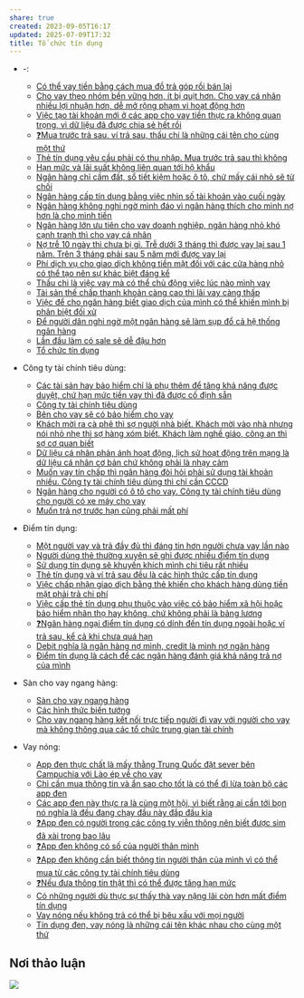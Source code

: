 ```yaml
---
share: true
created: 2023-09-05T16:17
updated: 2025-07-09T17:32
title: Tổ chức tín dụng
---
```

- \-: 
    - [Có thể vay tiền bằng cách mua đồ trả góp rồi bán lại](./C%C3%B3%20th%E1%BB%83%20vay%20ti%E1%BB%81n%20b%E1%BA%B1ng%20c%C3%A1ch%20mua%20%C4%91%E1%BB%93%20tr%E1%BA%A3%20g%C3%B3p%20r%E1%BB%93i%20b%C3%A1n%20l%E1%BA%A1i.md)
    - [Cho vay theo nhóm bền vững hơn, ít bị quịt hơn. Cho vay cá nhân nhiều lợi nhuận hơn, dễ mở rộng phạm vi hoạt động hơn](./Cho%20vay%20theo%20nh%C3%B3m%20b%E1%BB%81n%20v%E1%BB%AFng%20h%C6%A1n,%20%C3%ADt%20b%E1%BB%8B%20qu%E1%BB%8Bt%20h%C6%A1n.%20Cho%20vay%20c%C3%A1%20nh%C3%A2n%20nhi%E1%BB%81u%20l%E1%BB%A3i%20nhu%E1%BA%ADn%20h%C6%A1n,%20d%E1%BB%85%20m%E1%BB%9F%20r%E1%BB%99ng%20ph%E1%BA%A1m%20vi%20ho%E1%BA%A1t%20%C4%91%E1%BB%99ng%20h%C6%A1n.md)
    - [Việc tạo tài khoản mới ở các app cho vay tiền thực ra không quan trọng, vì dữ liệu đã được chia sẻ hết rồi](./T%E1%BB%95%20ch%E1%BB%A9c%20t%C3%ADn%20d%E1%BB%A5ng%20phi%20ng%C3%A2n%20h%C3%A0ng/Vi%E1%BB%87c%20t%E1%BA%A1o%20t%C3%A0i%20kho%E1%BA%A3n%20m%E1%BB%9Bi%20%E1%BB%9F%20c%C3%A1c%20app%20cho%20vay%20ti%E1%BB%81n%20th%E1%BB%B1c%20ra%20kh%C3%B4ng%20quan%20tr%E1%BB%8Dng,%20v%C3%AC%20d%E1%BB%AF%20li%E1%BB%87u%20%C4%91%C3%A3%20%C4%91%C6%B0%E1%BB%A3c%20chia%20s%E1%BA%BB%20h%E1%BA%BFt%20r%E1%BB%93i.md)
    - [❓Mua trước trả sau, ví trả sau, thấu chi là những cái tên cho cùng một thứ](./T%E1%BB%95%20ch%E1%BB%A9c%20t%C3%ADn%20d%E1%BB%A5ng%20phi%20ng%C3%A2n%20h%C3%A0ng/%E2%9D%93Mua%20tr%C6%B0%E1%BB%9Bc%20tr%E1%BA%A3%20sau,%20v%C3%AD%20tr%E1%BA%A3%20sau,%20th%E1%BA%A5u%20chi%20l%C3%A0%20nh%E1%BB%AFng%20c%C3%A1i%20t%C3%AAn%20cho%20c%C3%B9ng%20m%E1%BB%99t%20th%E1%BB%A9.md)
    - [Thẻ tín dụng yêu cầu phải có thu nhập. Mua trước trả sau thì không](./T%E1%BB%95%20ch%E1%BB%A9c%20t%C3%ADn%20d%E1%BB%A5ng%20phi%20ng%C3%A2n%20h%C3%A0ng/Th%E1%BA%BB%20t%C3%ADn%20d%E1%BB%A5ng%20y%C3%AAu%20c%E1%BA%A7u%20ph%E1%BA%A3i%20c%C3%B3%20thu%20nh%E1%BA%ADp.%20Mua%20tr%C6%B0%E1%BB%9Bc%20tr%E1%BA%A3%20sau%20th%C3%AC%20kh%C3%B4ng.md)
    - [Hạn mức và lãi suất không liên quan tới hộ khẩu](./Ng%C3%A2n%20h%C3%A0ng,%20%C4%91i%E1%BB%83m%20t%C3%ADn%20d%E1%BB%A5ng/H%E1%BA%A1n%20m%E1%BB%A9c%20v%C3%A0%20l%C3%A3i%20su%E1%BA%A5t%20kh%C3%B4ng%20li%C3%AAn%20quan%20t%E1%BB%9Bi%20h%E1%BB%99%20kh%E1%BA%A9u.md)
    - [Ngân hàng chỉ cầm đất, sổ tiết kiệm hoặc ô tô, chứ mấy cái nhỏ sẽ từ chối](./Ng%C3%A2n%20h%C3%A0ng,%20%C4%91i%E1%BB%83m%20t%C3%ADn%20d%E1%BB%A5ng/Ng%C3%A2n%20h%C3%A0ng%20ch%E1%BB%89%20c%E1%BA%A7m%20%C4%91%E1%BA%A5t,%20s%E1%BB%95%20ti%E1%BA%BFt%20ki%E1%BB%87m%20ho%E1%BA%B7c%20%C3%B4%20t%C3%B4,%20ch%E1%BB%A9%20m%E1%BA%A5y%20c%C3%A1i%20nh%E1%BB%8F%20s%E1%BA%BD%20t%E1%BB%AB%20ch%E1%BB%91i.md)
    - [Ngân hàng cấp tín dụng bằng việc nhìn số tài khoản vào cuối ngày](./Ng%C3%A2n%20h%C3%A0ng,%20%C4%91i%E1%BB%83m%20t%C3%ADn%20d%E1%BB%A5ng/Ng%C3%A2n%20h%C3%A0ng%20c%E1%BA%A5p%20t%C3%ADn%20d%E1%BB%A5ng%20b%E1%BA%B1ng%20vi%E1%BB%87c%20nh%C3%ACn%20s%E1%BB%91%20t%C3%A0i%20kho%E1%BA%A3n%20v%C3%A0o%20cu%E1%BB%91i%20ng%C3%A0y.md)
    - [Ngân hàng không nghi ngờ mình đáo vì ngân hàng thích cho mình nợ hơn là cho mình tiền](./Ng%C3%A2n%20h%C3%A0ng,%20%C4%91i%E1%BB%83m%20t%C3%ADn%20d%E1%BB%A5ng/Ng%C3%A2n%20h%C3%A0ng%20kh%C3%B4ng%20nghi%20ng%E1%BB%9D%20m%C3%ACnh%20%C4%91%C3%A1o%20v%C3%AC%20ng%C3%A2n%20h%C3%A0ng%20th%C3%ADch%20cho%20m%C3%ACnh%20n%E1%BB%A3%20h%C6%A1n%20l%C3%A0%20cho%20m%C3%ACnh%20ti%E1%BB%81n.md)
    - [Ngân hàng lớn ưu tiên cho vay doanh nghiệp, ngân hàng nhỏ khó cạnh tranh thì cho vay cá nhân](./Ng%C3%A2n%20h%C3%A0ng,%20%C4%91i%E1%BB%83m%20t%C3%ADn%20d%E1%BB%A5ng/Ng%C3%A2n%20h%C3%A0ng%20l%E1%BB%9Bn%20%C6%B0u%20ti%C3%AAn%20cho%20vay%20doanh%20nghi%E1%BB%87p,%20ng%C3%A2n%20h%C3%A0ng%20nh%E1%BB%8F%20kh%C3%B3%20c%E1%BA%A1nh%20tranh%20th%C3%AC%20cho%20vay%20c%C3%A1%20nh%C3%A2n.md)
    - [Nợ trễ 10 ngày thì chưa bị gì. Trễ dưới 3 tháng thì được vay lại sau 1 năm. Trên 3 tháng phải sau 5 năm mới được vay lại](./Ng%C3%A2n%20h%C3%A0ng,%20%C4%91i%E1%BB%83m%20t%C3%ADn%20d%E1%BB%A5ng/N%E1%BB%A3%20tr%E1%BB%85%2010%20ng%C3%A0y%20th%C3%AC%20ch%C6%B0a%20b%E1%BB%8B%20g%C3%AC.%20Tr%E1%BB%85%20d%C6%B0%E1%BB%9Bi%203%20th%C3%A1ng%20th%C3%AC%20%C4%91%C6%B0%E1%BB%A3c%20vay%20l%E1%BA%A1i%20sau%201%20n%C4%83m.%20Tr%C3%AAn%203%20th%C3%A1ng%20ph%E1%BA%A3i%20sau%205%20n%C4%83m%20m%E1%BB%9Bi%20%C4%91%C6%B0%E1%BB%A3c%20vay%20l%E1%BA%A1i.md)
    - [Phí dịch vụ cho giao dịch không tiền mặt đối với các cửa hàng nhỏ có thể tạo nên sự khác biệt đáng kể](./Ng%C3%A2n%20h%C3%A0ng,%20%C4%91i%E1%BB%83m%20t%C3%ADn%20d%E1%BB%A5ng/Ph%C3%AD%20d%E1%BB%8Bch%20v%E1%BB%A5%20cho%20giao%20d%E1%BB%8Bch%20kh%C3%B4ng%20ti%E1%BB%81n%20m%E1%BA%B7t%20%C4%91%E1%BB%91i%20v%E1%BB%9Bi%20c%C3%A1c%20c%E1%BB%ADa%20h%C3%A0ng%20nh%E1%BB%8F%20c%C3%B3%20th%E1%BB%83%20t%E1%BA%A1o%20n%C3%AAn%20s%E1%BB%B1%20kh%C3%A1c%20bi%E1%BB%87t%20%C4%91%C3%A1ng%20k%E1%BB%83.md)
    - [Thấu chi là việc vay mà có thể chủ động việc lúc nào mình vay](./Ng%C3%A2n%20h%C3%A0ng,%20%C4%91i%E1%BB%83m%20t%C3%ADn%20d%E1%BB%A5ng/Th%E1%BA%A5u%20chi%20l%C3%A0%20vi%E1%BB%87c%20vay%20m%C3%A0%20c%C3%B3%20th%E1%BB%83%20ch%E1%BB%A7%20%C4%91%E1%BB%99ng%20vi%E1%BB%87c%20l%C3%BAc%20n%C3%A0o%20m%C3%ACnh%20vay.md)
    - [Tài sản thế chấp thanh khoản càng cao thì lãi vay càng thấp](./Ng%C3%A2n%20h%C3%A0ng,%20%C4%91i%E1%BB%83m%20t%C3%ADn%20d%E1%BB%A5ng/T%C3%A0i%20s%E1%BA%A3n%20th%E1%BA%BF%20ch%E1%BA%A5p%20thanh%20kho%E1%BA%A3n%20c%C3%A0ng%20cao%20th%C3%AC%20l%C3%A3i%20vay%20c%C3%A0ng%20th%E1%BA%A5p.md)
    - [Việc để cho ngân hàng biết giao dịch của mình có thể khiến mình bị phân biệt đối xử](./Ng%C3%A2n%20h%C3%A0ng,%20%C4%91i%E1%BB%83m%20t%C3%ADn%20d%E1%BB%A5ng/Vi%E1%BB%87c%20%C4%91%E1%BB%83%20cho%20ng%C3%A2n%20h%C3%A0ng%20bi%E1%BA%BFt%20giao%20d%E1%BB%8Bch%20c%E1%BB%A7a%20m%C3%ACnh%20c%C3%B3%20th%E1%BB%83%20khi%E1%BA%BFn%20m%C3%ACnh%20b%E1%BB%8B%20ph%C3%A2n%20bi%E1%BB%87t%20%C4%91%E1%BB%91i%20x%E1%BB%AD.md)
    - [Để người dân nghi ngờ một ngân hàng sẽ làm sụp đổ cả hệ thống ngân hàng](./Ng%C3%A2n%20h%C3%A0ng,%20%C4%91i%E1%BB%83m%20t%C3%ADn%20d%E1%BB%A5ng/%C4%90%E1%BB%83%20ng%C6%B0%E1%BB%9Di%20d%C3%A2n%20nghi%20ng%E1%BB%9D%20m%E1%BB%99t%20ng%C3%A2n%20h%C3%A0ng%20s%E1%BA%BD%20l%C3%A0m%20s%E1%BB%A5p%20%C4%91%E1%BB%95%20c%E1%BA%A3%20h%E1%BB%87%20th%E1%BB%91ng%20ng%C3%A2n%20h%C3%A0ng.md)
    - [Lần đầu làm có sale sẽ dễ đậu hơn](./Ng%C3%A2n%20h%C3%A0ng,%20%C4%91i%E1%BB%83m%20t%C3%ADn%20d%E1%BB%A5ng/L%E1%BA%A7n%20%C4%91%E1%BA%A7u%20l%C3%A0m%20c%C3%B3%20sale%20s%E1%BA%BD%20d%E1%BB%85%20%C4%91%E1%BA%ADu%20h%C6%A1n.md)
    - [Tổ chức tín dụng](index.md)

- Công ty tài chính tiêu dùng: 
    - [Các tài sản hay bảo hiểm chỉ là phụ thêm để tăng khả năng được duyệt, chứ hạn mức tiền vay thì đã được cố định sẵn](./T%E1%BB%95%20ch%E1%BB%A9c%20t%C3%ADn%20d%E1%BB%A5ng%20phi%20ng%C3%A2n%20h%C3%A0ng/C%C3%B4ng%20ty%20t%C3%A0i%20ch%C3%ADnh%20ti%C3%AAu%20d%C3%B9ng/C%C3%A1c%20t%C3%A0i%20s%E1%BA%A3n%20hay%20b%E1%BA%A3o%20hi%E1%BB%83m%20ch%E1%BB%89%20l%C3%A0%20ph%E1%BB%A5%20th%C3%AAm%20%C4%91%E1%BB%83%20t%C4%83ng%20kh%E1%BA%A3%20n%C4%83ng%20%C4%91%C6%B0%E1%BB%A3c%20duy%E1%BB%87t,%20ch%E1%BB%A9%20h%E1%BA%A1n%20m%E1%BB%A9c%20ti%E1%BB%81n%20vay%20th%C3%AC%20%C4%91%C3%A3%20%C4%91%C6%B0%E1%BB%A3c%20c%E1%BB%91%20%C4%91%E1%BB%8Bnh%20s%E1%BA%B5n.md)
    - [Công ty tài chính tiêu dùng](./T%E1%BB%95%20ch%E1%BB%A9c%20t%C3%ADn%20d%E1%BB%A5ng%20phi%20ng%C3%A2n%20h%C3%A0ng/C%C3%B4ng%20ty%20t%C3%A0i%20ch%C3%ADnh%20ti%C3%AAu%20d%C3%B9ng/index.md)
    - [Bên cho vay sẽ có bảo hiểm cho vay](./T%E1%BB%95%20ch%E1%BB%A9c%20t%C3%ADn%20d%E1%BB%A5ng%20phi%20ng%C3%A2n%20h%C3%A0ng/C%C3%B4ng%20ty%20t%C3%A0i%20ch%C3%ADnh%20ti%C3%AAu%20d%C3%B9ng/B%C3%AAn%20cho%20vay%20s%E1%BA%BD%20c%C3%B3%20b%E1%BA%A3o%20hi%E1%BB%83m%20cho%20vay.md)
    - [Khách mời ra cà phê thì sợ người nhà biết. Khách mời vào nhà nhưng nói nhỏ nhẹ thì sợ hàng xóm biết. Khách làm nghề giáo, công an thì sợ cơ quan biết](./T%E1%BB%95%20ch%E1%BB%A9c%20t%C3%ADn%20d%E1%BB%A5ng%20phi%20ng%C3%A2n%20h%C3%A0ng/C%C3%B4ng%20ty%20t%C3%A0i%20ch%C3%ADnh%20ti%C3%AAu%20d%C3%B9ng/Kh%C3%A1ch%20m%E1%BB%9Di%20ra%20c%C3%A0%20ph%C3%AA%20th%C3%AC%20s%E1%BB%A3%20ng%C6%B0%E1%BB%9Di%20nh%C3%A0%20bi%E1%BA%BFt.%20Kh%C3%A1ch%20m%E1%BB%9Di%20v%C3%A0o%20nh%C3%A0%20nh%C6%B0ng%20n%C3%B3i%20nh%E1%BB%8F%20nh%E1%BA%B9%20th%C3%AC%20s%E1%BB%A3%20h%C3%A0ng%20x%C3%B3m%20bi%E1%BA%BFt.%20Kh%C3%A1ch%20l%C3%A0m%20ngh%E1%BB%81%20gi%C3%A1o,%20c%C3%B4ng%20an%20th%C3%AC%20s%E1%BB%A3%20c%C6%A1%20quan%20bi%E1%BA%BFt.md)
    - [Dữ liệu cá nhân phản ánh hoạt động, lịch sử hoạt động trên mạng là dữ liệu cá nhân cơ bản chứ không phải là nhạy cảm](./T%E1%BB%95%20ch%E1%BB%A9c%20t%C3%ADn%20d%E1%BB%A5ng%20phi%20ng%C3%A2n%20h%C3%A0ng/C%C3%B4ng%20ty%20t%C3%A0i%20ch%C3%ADnh%20ti%C3%AAu%20d%C3%B9ng/D%E1%BB%AF%20li%E1%BB%87u%20c%C3%A1%20nh%C3%A2n%20ph%E1%BA%A3n%20%C3%A1nh%20ho%E1%BA%A1t%20%C4%91%E1%BB%99ng,%20l%E1%BB%8Bch%20s%E1%BB%AD%20ho%E1%BA%A1t%20%C4%91%E1%BB%99ng%20tr%C3%AAn%20m%E1%BA%A1ng%20l%C3%A0%20d%E1%BB%AF%20li%E1%BB%87u%20c%C3%A1%20nh%C3%A2n%20c%C6%A1%20b%E1%BA%A3n%20ch%E1%BB%A9%20kh%C3%B4ng%20ph%E1%BA%A3i%20l%C3%A0%20nh%E1%BA%A1y%20c%E1%BA%A3m.md)
    - [Muốn vay tín chấp thì ngân hàng đòi hỏi phải sử dụng tài khoản nhiều. Công ty tài chính tiêu dùng thì chỉ cần CCCD](./T%E1%BB%95%20ch%E1%BB%A9c%20t%C3%ADn%20d%E1%BB%A5ng%20phi%20ng%C3%A2n%20h%C3%A0ng/C%C3%B4ng%20ty%20t%C3%A0i%20ch%C3%ADnh%20ti%C3%AAu%20d%C3%B9ng/Mu%E1%BB%91n%20vay%20t%C3%ADn%20ch%E1%BA%A5p%20th%C3%AC%20ng%C3%A2n%20h%C3%A0ng%20%C4%91%C3%B2i%20h%E1%BB%8Fi%20ph%E1%BA%A3i%20s%E1%BB%AD%20d%E1%BB%A5ng%20t%C3%A0i%20kho%E1%BA%A3n%20nhi%E1%BB%81u.%20C%C3%B4ng%20ty%20t%C3%A0i%20ch%C3%ADnh%20ti%C3%AAu%20d%C3%B9ng%20th%C3%AC%20ch%E1%BB%89%20c%E1%BA%A7n%20CCCD.md)
    - [Ngân hàng cho người có ô tô cho vay. Công ty tài chính tiêu dùng cho người có xe máy cho vay](./T%E1%BB%95%20ch%E1%BB%A9c%20t%C3%ADn%20d%E1%BB%A5ng%20phi%20ng%C3%A2n%20h%C3%A0ng/C%C3%B4ng%20ty%20t%C3%A0i%20ch%C3%ADnh%20ti%C3%AAu%20d%C3%B9ng/Ng%C3%A2n%20h%C3%A0ng%20cho%20ng%C6%B0%E1%BB%9Di%20c%C3%B3%20%C3%B4%20t%C3%B4%20cho%20vay.%20C%C3%B4ng%20ty%20t%C3%A0i%20ch%C3%ADnh%20ti%C3%AAu%20d%C3%B9ng%20cho%20ng%C6%B0%E1%BB%9Di%20c%C3%B3%20xe%20m%C3%A1y%20cho%20vay.md)
    - [Muốn trả nợ trước hạn cũng phải mất phí](./T%E1%BB%95%20ch%E1%BB%A9c%20t%C3%ADn%20d%E1%BB%A5ng%20phi%20ng%C3%A2n%20h%C3%A0ng/C%C3%B4ng%20ty%20t%C3%A0i%20ch%C3%ADnh%20ti%C3%AAu%20d%C3%B9ng/Mu%E1%BB%91n%20tr%E1%BA%A3%20n%E1%BB%A3%20tr%C6%B0%E1%BB%9Bc%20h%E1%BA%A1n%20c%C5%A9ng%20ph%E1%BA%A3i%20m%E1%BA%A5t%20ph%C3%AD.md)

- Điểm tín dụng: 
    - [Một người vay và trả đầy đủ thì đáng tin hơn người chưa vay lần nào](./Ng%C3%A2n%20h%C3%A0ng,%20%C4%91i%E1%BB%83m%20t%C3%ADn%20d%E1%BB%A5ng/%C4%90i%E1%BB%83m%20t%C3%ADn%20d%E1%BB%A5ng/M%E1%BB%99t%20ng%C6%B0%E1%BB%9Di%20vay%20v%C3%A0%20tr%E1%BA%A3%20%C4%91%E1%BA%A7y%20%C4%91%E1%BB%A7%20th%C3%AC%20%C4%91%C3%A1ng%20tin%20h%C6%A1n%20ng%C6%B0%E1%BB%9Di%20ch%C6%B0a%20vay%20l%E1%BA%A7n%20n%C3%A0o.md)
    - [Người dùng thẻ thường xuyên sẽ ghi được nhiều điểm tín dụng](./Ng%C3%A2n%20h%C3%A0ng,%20%C4%91i%E1%BB%83m%20t%C3%ADn%20d%E1%BB%A5ng/%C4%90i%E1%BB%83m%20t%C3%ADn%20d%E1%BB%A5ng/Ng%C6%B0%E1%BB%9Di%20d%C3%B9ng%20th%E1%BA%BB%20th%C6%B0%E1%BB%9Dng%20xuy%C3%AAn%20s%E1%BA%BD%20ghi%20%C4%91%C6%B0%E1%BB%A3c%20nhi%E1%BB%81u%20%C4%91i%E1%BB%83m%20t%C3%ADn%20d%E1%BB%A5ng.md)
    - [Sử dụng tín dụng sẽ khuyến khích mình chi tiêu rất nhiều](./Ng%C3%A2n%20h%C3%A0ng,%20%C4%91i%E1%BB%83m%20t%C3%ADn%20d%E1%BB%A5ng/%C4%90i%E1%BB%83m%20t%C3%ADn%20d%E1%BB%A5ng/S%E1%BB%AD%20d%E1%BB%A5ng%20t%C3%ADn%20d%E1%BB%A5ng%20s%E1%BA%BD%20khuy%E1%BA%BFn%20kh%C3%ADch%20m%C3%ACnh%20chi%20ti%C3%AAu%20r%E1%BA%A5t%20nhi%E1%BB%81u.md)
    - [Thẻ tín dụng và ví trả sau đều là các hình thức cấp tín dụng](./Ng%C3%A2n%20h%C3%A0ng,%20%C4%91i%E1%BB%83m%20t%C3%ADn%20d%E1%BB%A5ng/%C4%90i%E1%BB%83m%20t%C3%ADn%20d%E1%BB%A5ng/Th%E1%BA%BB%20t%C3%ADn%20d%E1%BB%A5ng%20v%C3%A0%20v%C3%AD%20tr%E1%BA%A3%20sau%20%C4%91%E1%BB%81u%20l%C3%A0%20c%C3%A1c%20h%C3%ACnh%20th%E1%BB%A9c%20c%E1%BA%A5p%20t%C3%ADn%20d%E1%BB%A5ng.md)
    - [Việc chấp nhận giao dịch bằng thẻ khiến cho khách hàng dùng tiền mặt phải trả chi phí](./Ng%C3%A2n%20h%C3%A0ng,%20%C4%91i%E1%BB%83m%20t%C3%ADn%20d%E1%BB%A5ng/%C4%90i%E1%BB%83m%20t%C3%ADn%20d%E1%BB%A5ng/Vi%E1%BB%87c%20ch%E1%BA%A5p%20nh%E1%BA%ADn%20giao%20d%E1%BB%8Bch%20b%E1%BA%B1ng%20th%E1%BA%BB%20khi%E1%BA%BFn%20cho%20kh%C3%A1ch%20h%C3%A0ng%20d%C3%B9ng%20ti%E1%BB%81n%20m%E1%BA%B7t%20ph%E1%BA%A3i%20tr%E1%BA%A3%20chi%20ph%C3%AD.md)
    - [Việc cấp thẻ tín dụng phụ thuộc vào việc có bảo hiểm xã hội hoặc bảo hiểm nhân thọ hay không, chứ không phải là bảng lương](./Ng%C3%A2n%20h%C3%A0ng,%20%C4%91i%E1%BB%83m%20t%C3%ADn%20d%E1%BB%A5ng/%C4%90i%E1%BB%83m%20t%C3%ADn%20d%E1%BB%A5ng/Vi%E1%BB%87c%20c%E1%BA%A5p%20th%E1%BA%BB%20t%C3%ADn%20d%E1%BB%A5ng%20ph%E1%BB%A5%20thu%E1%BB%99c%20v%C3%A0o%20vi%E1%BB%87c%20c%C3%B3%20b%E1%BA%A3o%20hi%E1%BB%83m%20x%C3%A3%20h%E1%BB%99i%20ho%E1%BA%B7c%20b%E1%BA%A3o%20hi%E1%BB%83m%20nh%C3%A2n%20th%E1%BB%8D%20hay%20kh%C3%B4ng,%20ch%E1%BB%A9%20kh%C3%B4ng%20ph%E1%BA%A3i%20l%C3%A0%20b%E1%BA%A3ng%20l%C6%B0%C6%A1ng.md)
    - [❓Ngân hàng ngại điểm tín dụng có dính đến tín dụng ngoài hoặc ví trả sau, kể cả khi chưa quá hạn](./Ng%C3%A2n%20h%C3%A0ng,%20%C4%91i%E1%BB%83m%20t%C3%ADn%20d%E1%BB%A5ng/%C4%90i%E1%BB%83m%20t%C3%ADn%20d%E1%BB%A5ng/%E2%9D%93Ng%C3%A2n%20h%C3%A0ng%20ng%E1%BA%A1i%20%C4%91i%E1%BB%83m%20t%C3%ADn%20d%E1%BB%A5ng%20c%C3%B3%20d%C3%ADnh%20%C4%91%E1%BA%BFn%20t%C3%ADn%20d%E1%BB%A5ng%20ngo%C3%A0i%20ho%E1%BA%B7c%20v%C3%AD%20tr%E1%BA%A3%20sau,%20k%E1%BB%83%20c%E1%BA%A3%20khi%20ch%C6%B0a%20qu%C3%A1%20h%E1%BA%A1n.md)
    - [Debit nghĩa là ngân hàng nợ mình, credit là mình nợ ngân hàng](./Ng%C3%A2n%20h%C3%A0ng,%20%C4%91i%E1%BB%83m%20t%C3%ADn%20d%E1%BB%A5ng/%C4%90i%E1%BB%83m%20t%C3%ADn%20d%E1%BB%A5ng/Debit%20ngh%C4%A9a%20l%C3%A0%20ng%C3%A2n%20h%C3%A0ng%20n%E1%BB%A3%20m%C3%ACnh,%20credit%20l%C3%A0%20m%C3%ACnh%20n%E1%BB%A3%20ng%C3%A2n%20h%C3%A0ng.md)
    - [Điểm tín dụng là cách để các ngân hàng đánh giá khả năng trả nợ của mình](./Ng%C3%A2n%20h%C3%A0ng,%20%C4%91i%E1%BB%83m%20t%C3%ADn%20d%E1%BB%A5ng/%C4%90i%E1%BB%83m%20t%C3%ADn%20d%E1%BB%A5ng/%C4%90i%E1%BB%83m%20t%C3%ADn%20d%E1%BB%A5ng%20l%C3%A0%20c%C3%A1ch%20%C4%91%E1%BB%83%20c%C3%A1c%20ng%C3%A2n%20h%C3%A0ng%20%C4%91%C3%A1nh%20gi%C3%A1%20kh%E1%BA%A3%20n%C4%83ng%20tr%E1%BA%A3%20n%E1%BB%A3%20c%E1%BB%A7a%20m%C3%ACnh.md)

- Sàn cho vay ngang hàng: 
    - [Sàn cho vay ngang hàng](./T%E1%BB%95%20ch%E1%BB%A9c%20t%C3%ADn%20d%E1%BB%A5ng%20phi%20ng%C3%A2n%20h%C3%A0ng/S%C3%A0n%20cho%20vay%20ngang%20h%C3%A0ng/index.md)
    - [Các hình thức biến tướng](./T%E1%BB%95%20ch%E1%BB%A9c%20t%C3%ADn%20d%E1%BB%A5ng%20phi%20ng%C3%A2n%20h%C3%A0ng/S%C3%A0n%20cho%20vay%20ngang%20h%C3%A0ng/C%C3%A1c%20h%C3%ACnh%20th%E1%BB%A9c%20bi%E1%BA%BFn%20t%C6%B0%E1%BB%9Bng.md)
    - [Cho vay ngang hàng kết nối trực tiếp người đi vay với người cho vay mà không thông qua các tổ chức trung gian tài chính](./T%E1%BB%95%20ch%E1%BB%A9c%20t%C3%ADn%20d%E1%BB%A5ng%20phi%20ng%C3%A2n%20h%C3%A0ng/S%C3%A0n%20cho%20vay%20ngang%20h%C3%A0ng/Cho%20vay%20ngang%20h%C3%A0ng%20k%E1%BA%BFt%20n%E1%BB%91i%20tr%E1%BB%B1c%20ti%E1%BA%BFp%20ng%C6%B0%E1%BB%9Di%20%C4%91i%20vay%20v%E1%BB%9Bi%20ng%C6%B0%E1%BB%9Di%20cho%20vay%20m%C3%A0%20kh%C3%B4ng%20th%C3%B4ng%20qua%20c%C3%A1c%20t%E1%BB%95%20ch%E1%BB%A9c%20trung%20gian%20t%C3%A0i%20ch%C3%ADnh.md)

- Vay nóng: 
    - [App đen thực chất là mấy thằng Trung Quốc đặt sever bên Campuchia với Lào ép về cho vay](./T%E1%BB%95%20ch%E1%BB%A9c%20t%C3%ADn%20d%E1%BB%A5ng%20phi%20ng%C3%A2n%20h%C3%A0ng/Vay%20n%C3%B3ng/App%20%C4%91en/App%20%C4%91en%20th%E1%BB%B1c%20ch%E1%BA%A5t%20l%C3%A0%20m%E1%BA%A5y%20th%E1%BA%B1ng%20Trung%20Qu%E1%BB%91c%20%C4%91%E1%BA%B7t%20sever%20b%C3%AAn%20Campuchia%20v%E1%BB%9Bi%20L%C3%A0o%20%C3%A9p%20v%E1%BB%81%20cho%20vay.md)
    - [Chỉ cần mua thông tin và ẩn sao cho tốt là có thể đi lừa toàn bộ các app đen](./T%E1%BB%95%20ch%E1%BB%A9c%20t%C3%ADn%20d%E1%BB%A5ng%20phi%20ng%C3%A2n%20h%C3%A0ng/Vay%20n%C3%B3ng/App%20%C4%91en/Ch%E1%BB%89%20c%E1%BA%A7n%20mua%20th%C3%B4ng%20tin%20v%C3%A0%20%E1%BA%A9n%20sao%20cho%20t%E1%BB%91t%20l%C3%A0%20c%C3%B3%20th%E1%BB%83%20%C4%91i%20l%E1%BB%ABa%20to%C3%A0n%20b%E1%BB%99%20c%C3%A1c%20app%20%C4%91en.md)
    - [Các app đen này thực ra là cùng một hội, vì biết rằng ai cần tới bọn nó nghĩa là đều đang chạy đầu này đắp đầu kia](./T%E1%BB%95%20ch%E1%BB%A9c%20t%C3%ADn%20d%E1%BB%A5ng%20phi%20ng%C3%A2n%20h%C3%A0ng/Vay%20n%C3%B3ng/App%20%C4%91en/C%C3%A1c%20app%20%C4%91en%20n%C3%A0y%20th%E1%BB%B1c%20ra%20l%C3%A0%20c%C3%B9ng%20m%E1%BB%99t%20h%E1%BB%99i,%20v%C3%AC%20bi%E1%BA%BFt%20r%E1%BA%B1ng%20ai%20c%E1%BA%A7n%20t%E1%BB%9Bi%20b%E1%BB%8Dn%20n%C3%B3%20ngh%C4%A9a%20l%C3%A0%20%C4%91%E1%BB%81u%20%C4%91ang%20ch%E1%BA%A1y%20%C4%91%E1%BA%A7u%20n%C3%A0y%20%C4%91%E1%BA%AFp%20%C4%91%E1%BA%A7u%20kia.md)
    - [❓App đen có người trong các công ty viễn thông nên biết được sim đã xài trong bao lâu](./T%E1%BB%95%20ch%E1%BB%A9c%20t%C3%ADn%20d%E1%BB%A5ng%20phi%20ng%C3%A2n%20h%C3%A0ng/Vay%20n%C3%B3ng/App%20%C4%91en/%E2%9D%93App%20%C4%91en%20c%C3%B3%20ng%C6%B0%E1%BB%9Di%20trong%20c%C3%A1c%20c%C3%B4ng%20ty%20vi%E1%BB%85n%20th%C3%B4ng%20n%C3%AAn%20bi%E1%BA%BFt%20%C4%91%C6%B0%E1%BB%A3c%20sim%20%C4%91%C3%A3%20x%C3%A0i%20trong%20bao%20l%C3%A2u.md)
    - [❓App đen không có số của người thân mình](./T%E1%BB%95%20ch%E1%BB%A9c%20t%C3%ADn%20d%E1%BB%A5ng%20phi%20ng%C3%A2n%20h%C3%A0ng/Vay%20n%C3%B3ng/App%20%C4%91en/%E2%9D%93App%20%C4%91en%20kh%C3%B4ng%20c%C3%B3%20s%E1%BB%91%20c%E1%BB%A7a%20ng%C6%B0%E1%BB%9Di%20th%C3%A2n%20m%C3%ACnh.md)
    - [❓App đen không cần biết thông tin người thân của mình vì có thể mua từ các công ty tài chính tiêu dùng](./T%E1%BB%95%20ch%E1%BB%A9c%20t%C3%ADn%20d%E1%BB%A5ng%20phi%20ng%C3%A2n%20h%C3%A0ng/Vay%20n%C3%B3ng/App%20%C4%91en/%E2%9D%93App%20%C4%91en%20kh%C3%B4ng%20c%E1%BA%A7n%20bi%E1%BA%BFt%20th%C3%B4ng%20tin%20ng%C6%B0%E1%BB%9Di%20th%C3%A2n%20c%E1%BB%A7a%20m%C3%ACnh%20v%C3%AC%20c%C3%B3%20th%E1%BB%83%20mua%20t%E1%BB%AB%20c%C3%A1c%20c%C3%B4ng%20ty%20t%C3%A0i%20ch%C3%ADnh%20ti%C3%AAu%20d%C3%B9ng.md)
    - [❓Nếu đưa thông tin thật thì có thể được tăng hạn mức](./T%E1%BB%95%20ch%E1%BB%A9c%20t%C3%ADn%20d%E1%BB%A5ng%20phi%20ng%C3%A2n%20h%C3%A0ng/Vay%20n%C3%B3ng/App%20%C4%91en/%E2%9D%93N%E1%BA%BFu%20%C4%91%C6%B0a%20th%C3%B4ng%20tin%20th%E1%BA%ADt%20th%C3%AC%20c%C3%B3%20th%E1%BB%83%20%C4%91%C6%B0%E1%BB%A3c%20t%C4%83ng%20h%E1%BA%A1n%20m%E1%BB%A9c.md)
    - [Có những người dù thực sự thấy thà vay nặng lãi còn hơn mất điểm tín dụng](./T%E1%BB%95%20ch%E1%BB%A9c%20t%C3%ADn%20d%E1%BB%A5ng%20phi%20ng%C3%A2n%20h%C3%A0ng/Vay%20n%C3%B3ng/C%C3%B3%20nh%E1%BB%AFng%20ng%C6%B0%E1%BB%9Di%20d%C3%B9%20th%E1%BB%B1c%20s%E1%BB%B1%20th%E1%BA%A5y%20th%C3%A0%20vay%20n%E1%BA%B7ng%20l%C3%A3i%20c%C3%B2n%20h%C6%A1n%20m%E1%BA%A5t%20%C4%91i%E1%BB%83m%20t%C3%ADn%20d%E1%BB%A5ng.md)
    - [Vay nóng nếu không trả có thể bị bêu xấu với mọi người](./T%E1%BB%95%20ch%E1%BB%A9c%20t%C3%ADn%20d%E1%BB%A5ng%20phi%20ng%C3%A2n%20h%C3%A0ng/Vay%20n%C3%B3ng/Vay%20n%C3%B3ng%20n%E1%BA%BFu%20kh%C3%B4ng%20tr%E1%BA%A3%20c%C3%B3%20th%E1%BB%83%20b%E1%BB%8B%20b%C3%AAu%20x%E1%BA%A5u%20v%E1%BB%9Bi%20m%E1%BB%8Di%20ng%C6%B0%E1%BB%9Di.md)
    - [Tín dụng đen, vay nóng là những cái tên khác nhau cho cùng một thứ](./T%E1%BB%95%20ch%E1%BB%A9c%20t%C3%ADn%20d%E1%BB%A5ng%20phi%20ng%C3%A2n%20h%C3%A0ng/Vay%20n%C3%B3ng/T%C3%ADn%20d%E1%BB%A5ng%20%C4%91en,%20vay%20n%C3%B3ng%20l%C3%A0%20nh%E1%BB%AFng%20c%C3%A1i%20t%C3%AAn%20kh%C3%A1c%20nhau%20cho%20c%C3%B9ng%20m%E1%BB%99t%20th%E1%BB%A9.md)


## Nơi thảo luận
![](https://i.imgur.com/OtW4epu.png)
